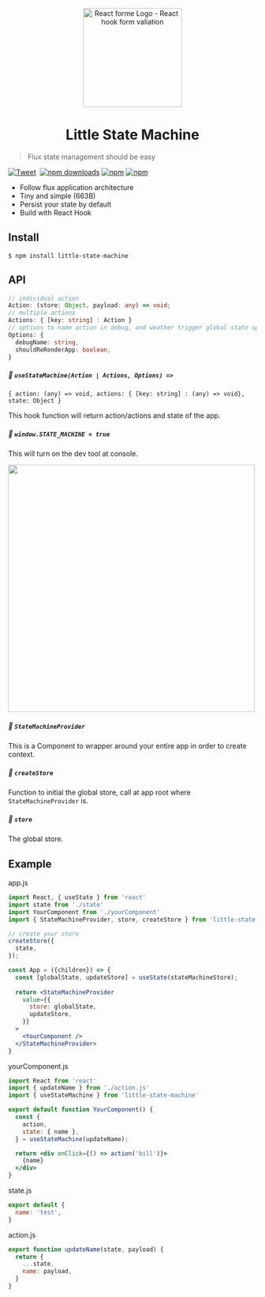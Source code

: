 <div align="center"><img src="https://github.com/bluebill1049/little-state-machine/blob/master/docs/logo.png" alt="React forme Logo - React hook form valiation" width="200px" />
    <h1>Little State Machine</h2>
</div>

> Flux state management should be easy

[![Tweet](https://img.shields.io/twitter/url/http/shields.io.svg?style=social)](https://twitter.com/intent/tweet?text=Little-State-Machine&url=https://github.com/bluebill1049/little-state-machine)&nbsp; [![npm downloads](https://img.shields.io/npm/dm/little-state-machine.svg?style=flat-square)](https://www.npmjs.com/package/little-state-machine)
[![npm](https://img.shields.io/npm/dt/little-state-machine.svg?style=flat-square)](https://www.npmjs.com/package/little-state-machine)
[![npm](https://img.shields.io/npm/l/little-state-machine.svg?style=flat-square)](https://www.npmjs.com/package/react-lazyload-image)

- Follow flux application architecture
- Tiny and simple (663B)
- Persist your state by default
- Build with React Hook

## Install

    $ npm install little-state-machine
    
## API
```typescript
// individual action
Action: (store: Object, payload: any) => void;
// multiple actions
Actions: { [key: string] : Action }
// options to name action in debug, and weather trigger global state update to re-render entire app 
Options: {
  debugName: string, 
  shouldReRenderApp: boolean, 
}

```
##### 🔗 `useStateMachine(Action | Actions, Options) =>` 
`{ action: (any) => void, actions: { [key: string] : (any) => void}, state: Object }`

This hook function will return action/actions and state of the app. 

##### 🔗 `window.STATE_MACHINE = true`
This will turn on the dev tool at console.

<img width="500" src="https://github.com/bluebill1049/little-state-machine/blob/master/docs/devtool.png" />

##### 🔗 `StateMachineProvider`
This is a Component to wrapper around your entire app in order to create context.

##### 🔗 `createStore`
Function to initial the global store, call at app root where `StateMachineProvider` is.

##### 🔗 `store`
The global store. 
 
## Example

app.js
```jsx
import React, { useState } from 'react'
import state from './state'
import YourComponent from './yourComponent'
import { StateMachineProvider, store, createStore } from 'little-state-machine'

// create your store
createStore({
  state,
});

const App = ({children}) => {
  const [globalState, updateStore] = useState(stateMachineStore);
  
  return <StateMachineProvider
    value={{
      store: globalState,
      updateStore,
    }}
  >
    <YourComponent />
  </StateMachineProvider>
}
```

yourComponent.js
```jsx
import React from 'react'
import { updateName } from './action.js'
import { useStateMachine } from 'little-state-machine'

export default function YourComponent() {
  const {
    action,
    state: { name },
  } = useStateMachine(updateName);

  return <div onClick={() => action('bill')}>
    {name}
  </div>
}
```

state.js
```js
export default {
  name: 'test',
}
```

action.js
```js
export function updateName(state, payload) {
  return {
    ...state,
    name: payload,
  }
}
```
